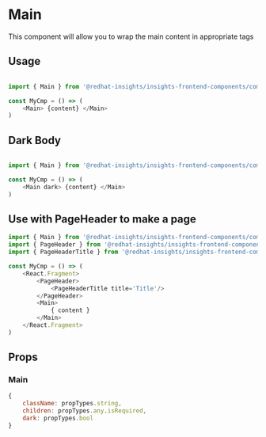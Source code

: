 # Main

This component will allow you to wrap the main content in appropriate tags

## Usage

```javascript

import { Main } from '@redhat-insights/insights-frontend-components/components/Main';

const MyCmp = () => (
    <Main> {content} </Main>
)
```

## Dark Body

```javascript

import { Main } from '@redhat-insights/insights-frontend-components/components/Main';

const MyCmp = () => (
    <Main dark> {content} </Main>
)
```

## Use with PageHeader to make a page

```javascript
import { Main } from '@redhat-insights/insights-frontend-components/components/Main';
import { PageHeader } from '@redhat-insights/insights-frontend-components/components/PageHeader';
import { PageHeaderTitle } from '@redhat-insights/insights-frontend-components/components/PageHeader';

const MyCmp = () => (
    <React.Fragment>
        <PageHeader>
            <PageHeaderTitle title='Title'/>
        </PageHeader>
        <Main>
            { content }
        </Main>
    </React.Fragment>
)

```

## Props

### Main

```javascript
{
    className: propTypes.string,
    children: propTypes.any.isRequired,
    dark: propTypes.bool
}
```